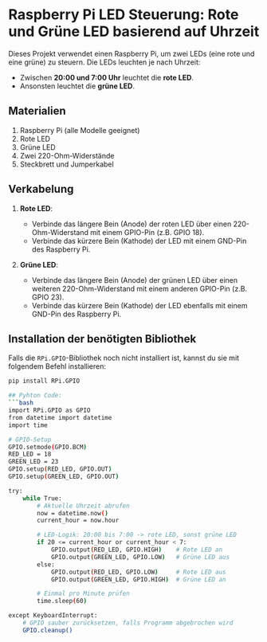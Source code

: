 # Raspberry Pi LED Steuerung: Rote und Grüne LED basierend auf Uhrzeit

Dieses Projekt verwendet einen Raspberry Pi, um zwei LEDs (eine rote und eine grüne) zu steuern. Die LEDs leuchten je nach Uhrzeit:
- Zwischen **20:00 und 7:00 Uhr** leuchtet die **rote LED**.
- Ansonsten leuchtet die **grüne LED**.

## Materialien
1. Raspberry Pi (alle Modelle geeignet)
2. Rote LED
3. Grüne LED
4. Zwei 220-Ohm-Widerstände
5. Steckbrett und Jumperkabel

## Verkabelung
1. **Rote LED**:
   - Verbinde das längere Bein (Anode) der roten LED über einen 220-Ohm-Widerstand mit einem GPIO-Pin (z.B. GPIO 18).
   - Verbinde das kürzere Bein (Kathode) der LED mit einem GND-Pin des Raspberry Pi.

2. **Grüne LED**:
   - Verbinde das längere Bein (Anode) der grünen LED über einen weiteren 220-Ohm-Widerstand mit einem anderen GPIO-Pin (z.B. GPIO 23).
   - Verbinde das kürzere Bein (Kathode) der LED ebenfalls mit einem GND-Pin des Raspberry Pi.

## Installation der benötigten Bibliothek
Falls die `RPi.GPIO`-Bibliothek noch nicht installiert ist, kannst du sie mit folgendem Befehl installieren:

```bash
pip install RPi.GPIO

## Pyhton Code:
```bash
import RPi.GPIO as GPIO
from datetime import datetime
import time

# GPIO-Setup
GPIO.setmode(GPIO.BCM)
RED_LED = 18
GREEN_LED = 23
GPIO.setup(RED_LED, GPIO.OUT)
GPIO.setup(GREEN_LED, GPIO.OUT)

try:
    while True:
        # Aktuelle Uhrzeit abrufen
        now = datetime.now()
        current_hour = now.hour

        # LED-Logik: 20:00 bis 7:00 -> rote LED, sonst grüne LED
        if 20 <= current_hour or current_hour < 7:
            GPIO.output(RED_LED, GPIO.HIGH)    # Rote LED an
            GPIO.output(GREEN_LED, GPIO.LOW)   # Grüne LED aus
        else:
            GPIO.output(RED_LED, GPIO.LOW)     # Rote LED aus
            GPIO.output(GREEN_LED, GPIO.HIGH)  # Grüne LED an

        # Einmal pro Minute prüfen
        time.sleep(60)

except KeyboardInterrupt:
    # GPIO sauber zurücksetzen, falls Programm abgebrochen wird
    GPIO.cleanup()

